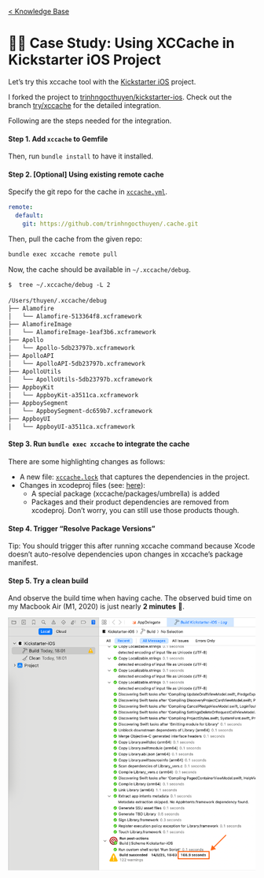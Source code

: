 [< Knowledge Base](README.md)

# ✍🏼 Case Study: Using XCCache in Kickstarter iOS Project

Let’s try this xccache tool with the [Kickstarter iOS](https://github.com/kickstarter/ios-oss) project.

I forked the project to [trinhngocthuyen/kickstarter-ios](https://github.com/trinhngocthuyen/kickstarter-ios). Check out the branch [try/xccache](https://github.com/trinhngocthuyen/kickstarter-ios/tree/try/xccache) for the detailed integration.

Following are the steps needed for the integration.

#### Step 1. Add `xccache` to Gemfile

Then, run `bundle install` to have it installed.

#### Step 2. [Optional] Using existing remote cache

Specify the git repo for the cache in [`xccache.yml`](https://github.com/trinhngocthuyen/kickstarter-ios/blob/try/xccache/xccache.yml).

```yaml
remote:
  default:
    git: https://github.com/trinhngocthuyen/.cache.git
```

Then, pull the cache from the given repo:

```bash
bundle exec xccache remote pull
```

Now, the cache should be available in `~/.xccache/debug`.
```
$  tree ~/.xccache/debug -L 2

/Users/thuyen/.xccache/debug
├── Alamofire
│   └── Alamofire-513364f8.xcframework
├── AlamofireImage
│   └── AlamofireImage-1eaf3b6.xcframework
├── Apollo
│   └── Apollo-5db23797b.xcframework
├── ApolloAPI
│   └── ApolloAPI-5db23797b.xcframework
├── ApolloUtils
│   └── ApolloUtils-5db23797b.xcframework
├── AppboyKit
│   └── AppboyKit-a3511ca.xcframework
├── AppboySegment
│   └── AppboySegment-dc659b7.xcframework
├── AppboyUI
│   └── AppboyUI-a3511ca.xcframework
```

#### Step 3. Run `bundle exec xccache` to integrate the cache

There are some highlighting changes as follows:

- A new file: [`xccache.lock`](https://github.com/trinhngocthuyen/kickstarter-ios/blob/try/xccache/xccache.lock) that captures the dependencies in the project.
- Changes in xcodeproj files (see: [here](https://github.com/trinhngocthuyen/kickstarter-ios/commit/7520c590e067d08661bc985a035e1a5576ab7208#diff-9cb89939ff9e9815f0bcf171699ed9e3090ae718529ada6e606566b32cdd42adR116)):
    - A special package (xccache/packages/umbrella) is added
    - Packages and their product dependencies are removed from xcodeproj.
    Don’t worry, you can still use those products though.

#### Step 4. Trigger “Resolve Package Versions”

Tip: You should trigger this after running xccache command because Xcode doesn’t auto-resolve dependencies upon changes in xccache’s package manifest.

#### Step 5. Try a clean build

And observe the build time when having cache.
The observed buid time on my Macbook Air (M1, 2020) is just nearly **2 minutes** 🎉.

<img src="res/kickstarter_clean_build.png" width="600px">
